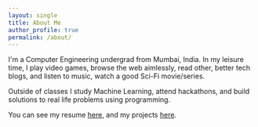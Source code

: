 ```yaml
---
layout: single
title: About Me
author_profile: true
permalink: /about/
---
```


I'm a Computer Engineering undergrad from Mumbai, India. In my leisure time, I play video games, browse the web aimlessly, read other, better tech blogs, and listen to music, watch a good Sci-Fi movie/series.

Outside of classes I study Machine Learning, attend hackathons, and build solutions to
real life problems using programming.

You can see my resume [here](https://drive.google.com/open?id=1GoRRq8p1YyQyMsv-ktsDy4Qd6itqgpVA), and my projects 
[here](/projects/).